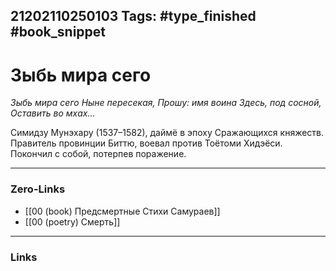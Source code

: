 21202110250103
Tags: #type_finished #book_snippet 
---
# Зыбь мира сего

*Зыбь мира сего
Ныне пересекая,
Прошу: имя воина
Здесь, под сосной,
Оставить во мхах…*

Симидзу Мунэхару (1537–1582), даймё в эпоху Сражающихся княжеств. Правитель провинции Биттю, воевал против Тоётоми Хидэёси. Покончил с собой, потерпев поражение. 

---
### Zero-Links
 - [[00 (book) Предсмертные Стихи Самураев]]
 - [[00 (poetry) Смерть]]
---
### Links
